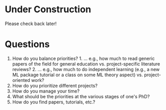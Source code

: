 # Under Construction
Please check back later!

# Questions
  1. How do you balance priorities?
    1. ... e.g., how much to read generic papers of the field for general education vs. project-specific
       literature reviews?
    2. ... e.g., how much to do independent learning (e.g., a new ML package tutorial or a class on some ML
       theory aspect) vs. project-oriented work?
  2. How do you prioritize different projects?
  3. How do you manage your time?
  4. What should be the priorities at the various stages of one's PhD?
  5. How do you find papers, tutorials, etc.?
